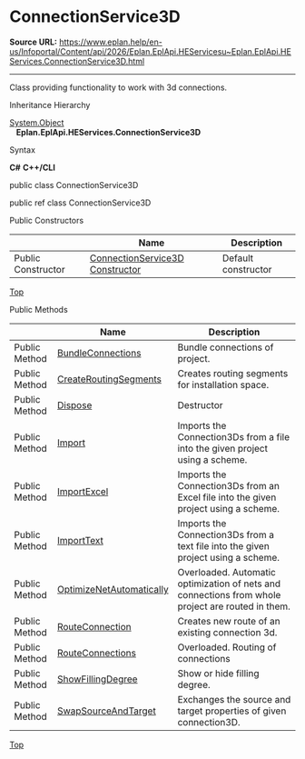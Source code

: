 # ConnectionService3D

**Source URL:** https://www.eplan.help/en-us/Infoportal/Content/api/2026/Eplan.EplApi.HEServicesu~Eplan.EplApi.HEServices.ConnectionService3D.html

---

Class providing functionality to work with 3d connections.

Inheritance Hierarchy

[System.Object](#)  
   **Eplan.EplApi.HEServices.ConnectionService3D**

Syntax

**C#**
**C++/CLI**


public class ConnectionService3D

public ref class ConnectionService3D

Public Constructors

|  | Name | Description |
| --- | --- | --- |
| Public Constructor | [ConnectionService3D Constructor](Eplan.EplApi.HEServicesu~Eplan.EplApi.HEServices.ConnectionService3D~_ctor.html) | Default constructor |

[Top](#top)

Public Methods

|  | Name | Description |
| --- | --- | --- |
| Public Method | [BundleConnections](Eplan.EplApi.HEServicesu~Eplan.EplApi.HEServices.ConnectionService3D~BundleConnections.html) | Bundle connections of project. |
| Public Method | [CreateRoutingSegments](Eplan.EplApi.HEServicesu~Eplan.EplApi.HEServices.ConnectionService3D~CreateRoutingSegments.html) | Creates routing segments for installation space. |
| Public Method | [Dispose](Eplan.EplApi.HEServicesu~Eplan.EplApi.HEServices.ConnectionService3D~Dispose().html) | Destructor |
| Public Method | [Import](Eplan.EplApi.HEServicesu~Eplan.EplApi.HEServices.ConnectionService3D~Import.html) | Imports the Connection3Ds from a file into the given project using a scheme. |
| Public Method | [ImportExcel](Eplan.EplApi.HEServicesu~Eplan.EplApi.HEServices.ConnectionService3D~ImportExcel.html) | Imports the Connection3Ds from an Excel file into the given project using a scheme. |
| Public Method | [ImportText](Eplan.EplApi.HEServicesu~Eplan.EplApi.HEServices.ConnectionService3D~ImportText.html) | Imports the Connection3Ds from a text file into the given project using a scheme. |
| Public Method | [OptimizeNetAutomatically](Eplan.EplApi.HEServicesu~Eplan.EplApi.HEServices.ConnectionService3D~OptimizeNetAutomatically.html) | Overloaded. Automatic optimization of nets and connections from whole project are routed in them. |
| Public Method | [RouteConnection](Eplan.EplApi.HEServicesu~Eplan.EplApi.HEServices.ConnectionService3D~RouteConnection.html) | Creates new route of an existing connection 3d. |
| Public Method | [RouteConnections](Eplan.EplApi.HEServicesu~Eplan.EplApi.HEServices.ConnectionService3D~RouteConnections.html) | Overloaded. Routing of connections |
| Public Method | [ShowFillingDegree](Eplan.EplApi.HEServicesu~Eplan.EplApi.HEServices.ConnectionService3D~ShowFillingDegree.html) | Show or hide filling degree. |
| Public Method | [SwapSourceAndTarget](Eplan.EplApi.HEServicesu~Eplan.EplApi.HEServices.ConnectionService3D~SwapSourceAndTarget.html) | Exchanges the source and target properties of given connection3D. |

[Top](#top)
